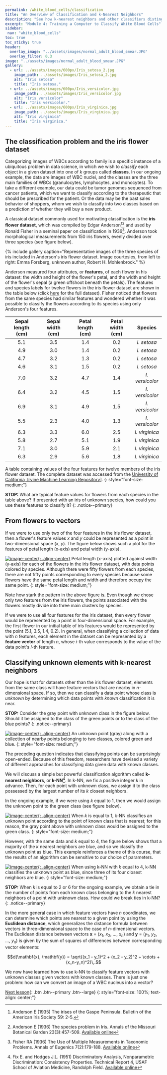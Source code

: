 ```yaml
---
permalink: /white_blood_cells/classification
title: "An Overview of Classification and k-Nearest Neighbors"
description: "See how k-nearest neighbors and other classifiers distinguish leukocyte types based on shape and intensity features."
excerpt: "Module 4: Training a Computer to Classify White Blood Cells"
sidebar:
 nav: "white_blood_cells"
toc: true
toc_sticky: true
header:
  overlay_image: "../assets/images/normal_adult_blood_smear.JPG"
  overlay_filter: 0.3
image: "../assets/images/normal_adult_blood_smear.JPG"
gallery:
  - url: ../assets/images/600px/Iris_setosa_2.jpg
    image_path: ../assets/images/Iris_setosa_2.jpg
    alt: "Iris setosa"
    title: "Iris setosa."
  - url: ../assets/images/600px/Iris_versicolor.jpg
    image_path: ../assets/images/Iris_versicolor.jpg
    alt: "Iris versicolor"
    title: "Iris versicolor."
  - url: ../assets/images/600px/Iris_virginica.jpg
    image_path: ../assets/images/Iris_virginica.jpg
    alt: "Iris virginica"
    title: "Iris virginica."
---
```


## The classification problem and the iris flower dataset

Categorizing images of WBCs according to family is a specific instance of a ubiquitous problem in data science, in which we wish to *classify* each object in a given dataset into one of *k* groups called **classes**. In our ongoing example, the data are images of WBC nuclei, and the classes are the three main families of WBCs (granulocytes, lymphocytes, and monocytes). To take a different example, our data could be tumor genomes sequenced from cancer patients, which we want to classify according to the therapeutic that should be prescribed for the patient. Or the data may be the past sales behavior of shoppers, whom we wish to classify into two classes based on a prediction of whether they will buy a new product.

A classical dataset commonly used for motivating classification is the **iris flower dataset**, which was compiled by Edgar Anderson[^Anderson1935][^Anderson1936] and used by Ronald Fisher in a seminal paper on classification in 1936[^Fisher1936]. Anderson took morphological measurements from 150 iris flowers, evenly divided over three species (see figure below).

{% include gallery caption="Representative images of the three species of iris included in Anderson's iris flower dataset. Image courtesies, from left to right: Emma Forsberg, unknown author, Robert H. Mohlenbrock." %}

Anderson measured four attributes, or **features**, of each flower in his dataset: the width and height of the flower's petal, and the width and height of the flower's sepal (a green offshoot beneath the petals). The features and species labels for twelve flowers in the iris flower dataset are shown in the table below (click [here](../downloads/iris.csv) for the full dataset). Fisher noticed that flowers from the same species had similar features and wondered whether it was possible to classify the flowers according to its species using only Anderson's four features.

| Sepal length (cm) | Sepal width (cm) | Petal length (cm) | Petal width (cm) | Species |
| :----: | :----: | :----: | :----: | :----: |
| 5.1 | 3.5 | 1.4 | 0.2 | *I. setosa* |
| 4.9 | 3.0 | 1.4 | 0.2 | *I. setosa* |
| 4.7 | 3.2 | 1.3 | 0.2 | *I. setosa* |
| 4.6 | 3.1 | 1.5 | 0.2 | *I. setosa* |
| 7.0 | 3.2 | 4.7 | 1.4 | *I. versicolor* |
| 6.4 | 3.2 | 4.5 | 1.5 | *I. versicolor* |
| 6.9 | 3.1 | 4.9 | 1.5 | *I. versicolor* |
| 5.5 | 2.3 | 4.0 | 1.3 | *I. versicolor* |
| 6.3 | 3.3 | 6.0 | 2.5 | *I. virginica* |
| 5.8 | 2.7 | 5.1 | 1.9 | *I. virginica* |
| 7.1 | 3.0 | 5.9 | 2.1 | *I. virginica* |
| 6.3 | 2.9 | 5.6 | 1.8 | *I. virginica* |

A table containing values of the four features for twelve members of the iris flower dataset. The complete dataset was accessed from the <a target="_blank" href="https://archive.ics.uci.edu/ml/datasets/iris">University of California, Irvine Machine Learning Repository</a>].
{: style="font-size: medium;"}

**STOP:** What are typical feature values for flowers from each species in the table above? If presented with an iris of unknown species, how could you use these features to classify it?
{: .notice--primary}

## From flowers to vectors

If we were to use only two of the four features in the iris flower dataset, then a flower's feature values *x* and *y* could be represented as a point in two-dimensional space (*x*, *y*). The figure below shows such a plot for the features of petal length (x-axis) and petal width (y-axis).

[![image-center](../assets/images/600px/iris_petal_data.png){: .align-center}](../assets/images/iris_petal_data.png)
Petal length (x-axis) plotted against width (y-axis) for each of the flowers in the iris flower dataset, with data points colored by species. Although there were fifty flowers from each species, there are not fifty points corresponding to every species because some flowers have the same petal length and width and therefore occupy the same point.
{: style="font-size: medium;"}

Note how stark the pattern in the above figure is. Even though we chose only two features from the iris flowers, the points associated with the flowers mostly divide into three main clusters by species.

If we were to use all four features for the iris dataset, then every flower would be represented by a point in four-dimensional space. For example, the first flower in our initial table of iris features would be represented by the point (5.1, 3.5, 1.4, 0.2). In general, when classifying a collection of data with *n* features, each element in the dataset can be represented by a **feature vector** of length *n*, whose *i*-th value corresponds to the value of the data point's *i*-th feature.

## Classifying unknown elements with k-nearest neighbors

Our hope is that for datasets other than the iris flower dataset, elements from the same class will have feature vectors that are nearby in *n*-dimensional space. If so, then we can classify a data point whose class is *unknown* by determining which data points with *known* classification it is near.

**STOP:** Consider the gray point with unknown class in the figure below. Should it be assigned to the class of the green points or to the class of the blue points?
{: .notice--primary}

[![image-center](../assets/images/600px/knn_neighborhood.png){: .align-center}](../assets/images/knn_neighborhood.png)
An unknown point (gray) along with a collection of nearby points belonging to two classes, colored green and blue.
{: style="font-size: medium;"}

The preceding question indicates that classifying points can be surprisingly open-ended. Because of this freedom, researchers have devised a variety of different approaches for classifying data given data with known classes.

We will discuss a simple but powerful classification algorithm called **k-nearest neighbors**, or **k-NN**[^FixHodges1951]. In k-NN, we fix a positive integer *k* in advance. Then, for each point with unknown class, we assign it to the class possessed by the largest number of its *k* closest neighbors.

In the ongoing example, if we were using *k* equal to 1, then we would assign the unknown point to the green class (see figure below).

[![image-center](../assets/images/600px/knn_neighborhood_k=1.png){: .align-center}](../assets/images/knn_neighborhood_k=1.png)
When *k* is equal to 1, k-NN classifies an unknown point according to the point of known class that is nearest; for this reason, the gray point above with unknown class would be assigned to the green class.
{: style="font-size: medium;"}

However, with the same data and *k* equal to 4, the figure below shows that a majority of the *k* nearest neighbors are blue, and so we classify the unknown point as blue. This example reinforces a theme of this course, that the results of an algorithm can be sensitive to our choice of parameters.

[![image-center](../assets/images/600px/knn_neighborhood_k=4.png){: .align-center}](../assets/images/knn_neighborhood_k=4.png)
When using k-NN with *k* equal to 4, k-NN classifies the unknown point as blue, since three of its four closest neighbors are blue.
{: style="font-size: medium;"}

**STOP:** When *k* is equal to 2 or 6 for the ongoing example, we obtain a tie in the number of points from each known class belonging to the *k* nearest neighbors of a point with unknown class. How could we break ties in k-NN?
{: .notice--primary}

In the more general case in which feature vectors have *n* coordinates, we can determine which points are nearest to a given point by using the **Euclidean distance**, which generalizes the distance formula between vectors in three-dimensional space to the case of *n*-dimensional vectors. The Euclidean distance between vectors **x** = (*x*<sub>1</sub>, *x*<sub>2</sub>, ..., *x*<sub>*n*</sub>) and **y** = (*y*<sub>1</sub>, *y*<sub>2</sub>, ..., *y*<sub>*n*</sub>) is given by the sum of squares of differences between corresponding vector elements:

$$d(\mathbf{x}, \mathbf{y}) = \sqrt{(x_1 - y_1)^2 + (x_2 - y_2)^2 + \cdots + (x_n-y_n)^2}\,.$$

We now have learned how to use k-NN to classify feature vectors with unknown classes given vectors with known classes. There is just one problem: how can we convert an image of a WBC nucleus into a vector?

[Next lesson](shape_space){: .btn .btn--primary .btn--large}
{: style="font-size: 100%; text-align: center;"}

[^Anderson1935]: Anderson E (1935) The irises of the Gaspe Peninsula. Bulletin of the American Iris Society 59: 2-5.

[^Anderson1936]: Anderson E (1936) The species problem in Iris. Annals of the Missouri Botanical Garden 23(3):457-509. [Available online](https://www.jstor.org/stable/2394164?origin=crossref)

[^Fisher1936]: Fisher RA (1936) The Use of Multiple Measurements in Taxonomic Problems. Annals of Eugenics 7(2):179-188. [Available online](https://doi.org/10.1111/j.1469-1809.1936.tb02137.x)

[^FixHodges1951]: Fix E. and Hodges J.L. (1951) Discriminatory Analysis, Nonparametric Discrimination: Consistency Properties. Technical Report 4, USAF School of Aviation Medicine, Randolph Field. [Available online](https://www.jstor.org/stable/1403797)
